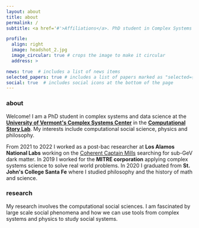 ```yaml
---
layout: about
title: about
permalink: /
subtitle: <a href='#'>Affiliations</a>. PhD student in Complex Systems and Data Science at the Vermont Complex Systems Center 

profile:
  align: right
  image: headshot_2.jpg
  image_circular: true # crops the image to make it circular
  address: >

news: true  # includes a list of news items
selected_papers: true # includes a list of papers marked as "selected={true}"
social: true  # includes social icons at the bottom of the page
---
```


### about
Welcome! I am a PhD student in complex systems and data science at the [**University of Vermont's Complex Systems Center**](https://vermontcomplexsystems.org/) in the [**Computational Story Lab**](https://compstorylab.org/). My interests include computational social science, physics and philosophy.

From 2021 to 2022 I worked as a post-bac researcher at **Los Alamos National Labs** working on the [Coherent Captain  Mills](http://ccm.mit.edu/) searching for sub-GeV dark matter. In 2019 I worked for the **MITRE corporation** applying complex systems science to solve real world problems. In 2020 I graduated from **St. John's College Santa Fe**  where I studied philosophy and the history of math and science. 

### research 
My research involves the computational social sciences. I am fascinated by large scale social phenomena and how we can use tools from complex systems and physics to study social systems.  

